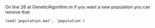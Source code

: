On line 26 at GeneticAlgorithm.m if you want a new population you can remove that

   ``` load('population.mat', 'population') ```
